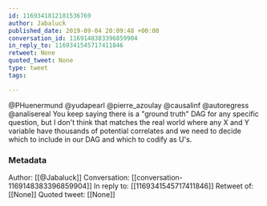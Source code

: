 ```yaml
---
id: 1169341812181536769
author: Jabaluck
published_date: 2019-09-04 20:09:48 +00:00
conversation_id: 1169148383396859904
in_reply_to: 1169341545717411846
retweet: None
quoted_tweet: None
type: tweet
tags:

---
```


@PHuenermund @yudapearl @pierre_azoulay @causalinf @autoregress @analisereal You keep saying there is a "ground truth" DAG for any specific question, but I don't think that matches the real world where any X and Y variable have thousands of potential correlates and we need to decide which to include in our DAG and which to codify as U's.

### Metadata

Author: [[@Jabaluck]]
Conversation: [[conversation-1169148383396859904]]
In reply to: [[1169341545717411846]]
Retweet of: [[None]]
Quoted tweet: [[None]]
